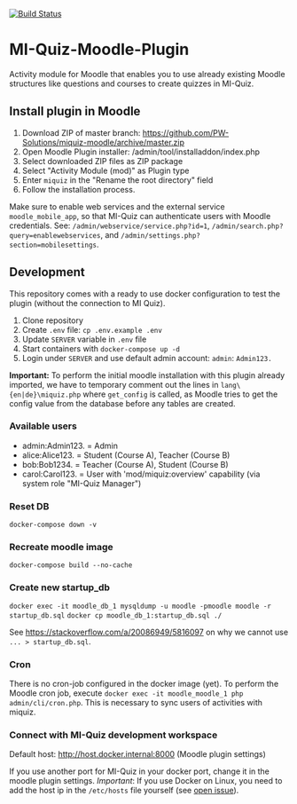 [![Build Status](https://travis-ci.org/PW-Solutions/miquiz-moodle.svg?branch=master)](https://travis-ci.org/PW-Solutions/miquiz-moodle)

# MI-Quiz-Moodle-Plugin
Activity module for Moodle that enables you to use already existing Moodle
structures like questions and courses to create quizzes in MI-Quiz.

## Install plugin in Moodle

1. Download ZIP of master branch: https://github.com/PW-Solutions/miquiz-moodle/archive/master.zip
2. Open Moodle Plugin installer: /admin/tool/installaddon/index.php
3. Select downloaded ZIP files as ZIP package
4. Select "Activity Module (mod)" as Plugin type
5. Enter `miquiz` in the "Rename the root directory" field
6. Follow the installation process.

Make sure to enable web services and the external service `moodle_mobile_app`,
so that MI-Quiz can authenticate users with Moodle credentials. See:
`/admin/webservice/service.php?id=1`, `/admin/search.php?query=enablewebservices`, and `/admin/settings.php?section=mobilesettings`.

## Development

This repository comes with a ready to use docker configuration to test the plugin (without the connection to MI Quiz).
1. Clone repository
2. Create `.env` file: `cp .env.example .env`
3. Update `SERVER` variable in `.env` file
4. Start containers with `docker-compose up -d`
5. Login under `SERVER` and use default admin account: `admin`: `Admin123.`

**Important:** To perform the initial moodle installation with this plugin already imported, we
have to temporary comment out the lines in `lang\{en|de}\miquiz.php` where `get_config` is called,
as Moodle tries to get the config value from the database before any tables are created.

### Available users
- admin:Admin123. = Admin
- alice:Alice123. = Student (Course A), Teacher (Course B)
- bob:Bob1234. = Teacher (Course A), Student (Course B)
- carol:Carol123. = User with 'mod/miquiz:overview' capability (via system role "MI-Quiz Manager")

### Reset DB
`docker-compose down -v`

### Recreate moodle image
`docker-compose build --no-cache`

### Create new startup_db
`docker exec -it moodle_db_1 mysqldump -u moodle -pmoodle moodle -r startup_db.sql`
`docker cp moodle_db_1:startup_db.sql ./`

See https://stackoverflow.com/a/20086949/5816097 on why we cannot use `... > startup_db.sql`.

### Cron
There is no cron-job configured in the docker image (yet). To perform the Moodle cron job, execute
`docker exec -it moodle_moodle_1 php admin/cli/cron.php`. This is necessary to sync users
of activities with miquiz.

### Connect with MI-Quiz development workspace

Default host: http://host.docker.internal:8000 (Moodle plugin settings)

If you use another port for MI-Quiz in your docker port, change it in the moodle plugin settings.
*Important*: If you use Docker on Linux, you need to add the host ip in the `/etc/hosts` file yourself (see
[open issue](https://github.com/docker/for-linux/issues/264)).
